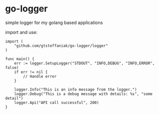 # go-logger
simple logger for my golang based applications

import and use:

```
import (
	"github.com/gtsteffaniak/go-logger/logger"
)

func main() {
	err := logger.SetupLogger("STDOUT", "INFO,DEBUG", "INFO,ERROR", false)
	if err != nil {
		// Handle error
	}

	logger.Info("This is an info message from the logger.")
	logger.Debug("This is a debug message with details: %s", "some detail")
	logger.Api("API call successful", 200)
}
```